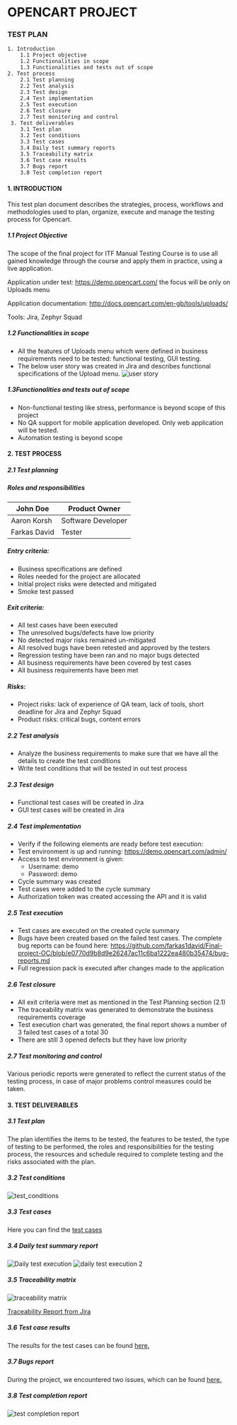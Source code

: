 # OPENCART PROJECT
### TEST PLAN

    1. Introduction
        1.1 Project objective
        1.2 Functionalities in scope
        1.3 Functionalities and tests out of scope
    2. Test process
        2.1 Test planning
        2.2 Test analysis
        2.3 Test design
        2.4 Test implementation
        2.5 Test execution
        2.6 Test closure
        2.7 Test monitoring and control
     3. Test deliverables
        3.1 Test plan
        3.2 Test conditions
        3.3 Test cases
        3.4 Daily test summary reports
        3.5 Traceability matrix
        3.6 Test case results
        3.7 Bugs report
        3.8 Test completion report

#### 1. INTRODUCTION
This test plan document describes the strategies, process, workflows and methodologies used to plan, organize, execute and manage the testing process for Opencart.
##### 1.1 Project Objective
The scope of the final project for ITF Manual Testing Course is to use all gained knowledge through the course and apply them in practice, using a live application.

Application under test: https://demo.opencart.com/  the focus will be only on Uploads menu

Application documentation: http://docs.opencart.com/en-gb/tools/uploads/

Tools: Jira, Zephyr Squad 
##### 1.2 Functionalities in scope
- All the features of Uploads menu which were defined in business requirements need to be tested: functional testing, GUI testing.  
- The below user story was created in Jira and describes functional specifications of the Upload menu.
![user story](https://github.com/farkas1david/Final-project-OC/assets/132594193/4fcc7458-6d1b-4330-bae9-02958943077d)


##### 1.3Functionalities and tests out of scope
- Non-functional testing like stress, performance is beyond scope of this project 
- No QA support for mobile application developed. Only web application will be tested. 
- Automation testing is beyond scope

#### 2. TEST PROCESS
##### 2.1 Test planning
##### Roles and responsibilities
| John Doe | Product Owner |
|---|---|
| Aaron Korsh | Software Developer |
| Farkas David | Tester |

##### Entry criteria:
- Business specifications are defined 
- Roles needed for the project are allocated 
- Initial project risks were detected and mitigated 
- Smoke test passed

##### Exit criteria:
- All test cases have been executed 
- The unresolved bugs/defects have low priority 
- No detected major risks remained un-mitigated 
- All resolved bugs have been retested and approved by the testers
- Regression testing have been ran and no major bugs detected  
- All business requirements have been covered by test cases 
- All business requirements have been met 

##### Risks:
- Project risks: lack of experience of QA team, lack of tools, short deadline for Jira and Zephyr Squad
- Product risks: critical bugs, content errors

##### 2.2 Test analysis 
- Analyze the business requirements to make sure that we have all the details to create the test conditions 
- Write test conditions that will be tested in out test process 

##### 2.3 Test design
- Functional test cases will be created in Jira 
- GUI test cases will be created in Jira 

##### 2.4 Test implementation
- Verify if the following elements are ready before test execution:
- Test environment is up and running: https://demo.opencart.com/admin/
- Access to test environment is given: 
    - Username: demo
    - Password: demo
- Cycle summary was created 
- Test cases were added to the cycle summary 
- Authorization token was created accessing the API and it is valid 

##### 2.5 Test execution
- Test cases are executed on the created cycle summary 
- Bugs have been created based on the failed test cases. The complete bug reports can be found here: https://github.com/farkas1david/Final-project-OC/blob/e0770d9b8d9e26247ac11c6ba1222ea480b35474/bug-reports.md
- Full regression pack is executed after changes made to the application

##### 2.6 Test closure
- All exit criteria were met as mentioned in the Test Planning section (2.1)
- The traceability matrix was generated to demonstrate the business requirements coverage
- Test execution chart was generated, the final report shows a number of 3 failed test cases of a total 30
- There are still 3 opened defects but they have low priority

##### 2.7 Test monitoring and control
Various periodic reports were generated to reflect the current status of the testing process, in case of major problems control measures could be taken.

#### 3. TEST DELIVERABLES

##### 3.1 Test plan
The plan identifies the items to be tested, the features to be tested, the type of testing to be performed, the roles and responsibilities for the testing process, the resources and schedule required to complete testing and the risks associated with the plan.

##### 3.2 Test conditions
![test_conditions](https://github.com/farkas1david/Final-project-OC/assets/132594193/3561417e-05b9-4f3f-8a80-13c0a6933949)


##### 3.3 Test cases
Here you can find the [test cases](https://github.com/farkas1david/Final-project-OC/files/13253212/ZFJ-issue-export-11-03-2023-272134bffffcccf-0001.xlsx)


##### 3.4 Daily test summary report
![Daily test execution](https://github.com/farkas1david/Final-project-OC/assets/132594193/488bdb3d-c0a7-4475-b782-a5cb2d40fe12)
![daily test execution 2](https://github.com/farkas1david/Final-project-OC/assets/132594193/770a9f51-77a1-446a-a54b-cb506be0aabb)

##### 3.5 Traceability matrix
![traceability matrix](https://github.com/farkas1david/Final-project-OC/assets/132594193/2c59a1bb-13f0-44e5-9bf6-5eb5b68444fb)

[Traceability Report from Jira](https://github.com/farkas1david/Final-project-OC/files/13120445/Traceability.Report.Recursive.Jira.pdf)

##### 3.6 Test case results
The results for the test cases can be found [here.](https://github.com/farkas1david/Final-project-OC/files/13120447/test.cases.and.results.pdf)

##### 3.7 Bugs report
During the project, we encountered two issues, which can be found [here.](https://github.com/farkas1david/Final-project-OC/files/13120463/bug.report.pdf)

##### 3.8 Test completion report
![test completion report](https://github.com/farkas1david/Final-project-OC/assets/132594193/815c9b79-564f-481d-aece-d20115a99de6)

